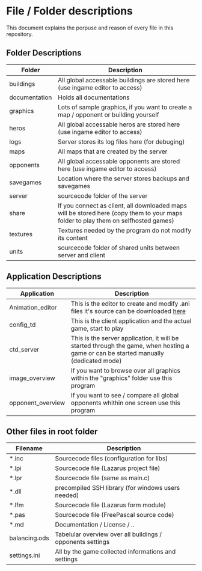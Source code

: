 # File / Folder descriptions

This document explains the porpuse and reason of every file in this repository.

## Folder Descriptions

| Folder | Description |
| --- | --- |
| buildings | All global accessable buildings are stored here (use ingame editor to access)
| documentation| Holds all documentations
| graphics | Lots of sample graphics, if you want to create a map / opponent or building yourself
| heros | All global accessable heros are stored here (use ingame editor to access)
| logs | Server stores its log files here (for debuging)
| maps | All maps that are created by the server
| opponents | All global accessable opponents are stored here (use ingame editor to access)
| savegames | Location where the server stores backups and savegames
| server | sourcecode folder of the server
| share | If you connect as client, all downloaded maps will be stored here (copy them to your maps folder to play them on selfhosted games)
| textures | Textures needed by the program do not modify its content
| units | sourcecode folder of shared units between server and client

## Application Descriptions

| Application | Description |
| --- | --- |
| Animation_editor | This is the editor to create and modify .ani files it's source can be downloaded [here](https://github.com/PascalCorpsman/Examples/tree/master/OpenGL/Animation_Editor)
| config_td | This is the client application and the actual game, start to play
| ctd_server | This is the server application, it will be started through the game, when hosting a game or can be started manually (dedicated mode)
| image_overview | If you want to browse over all graphics within the "graphics" folder use this program
| opponent_overview | If you want to see / compare all global opponents whithin one screen use this program 

## Other files in root folder 

| Filename | Description |
| --- | --- |
| *.inc | Sourcecode files (configuration for libs)
| *.lpi | Sourcecode file (Lazarus project file)
| *.lpr | Sourcecode file (same as main.c)
| *.dll | precompiled SSH library (for windows users needed)
| *.lfm | Sourcecode file (Lazarus form module)
| *.pas | Sourcecode file (FreePascal source code)
| *.md | Documentation / License / ..
| balancing.ods | Tabelular overview over all buildings / opponents settings
| settings.ini | All by the game collected informations and settings



